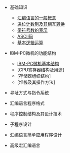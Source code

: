 * 基础知识
    * [汇编语言的一般概念](md/汇编语言的一般概念.md)
    * [进位计数制及其相互转换](md/进位计数制及其相互转换.md)
    * [带符号数的表示](md/带符号数的表示.md)
    * [ASCII码](md/ASCII码.md)
    * [基本逻辑运算](md/基本逻辑运算.md)

* IBM-PC微机的功能结构
    * [IBM-PC微机基本结构](md/IBM-PC微机基本结构.md)
    * [CPU寄存器结构及用途]
    * [存储器组织结构]
    * [堆栈及其操作方法]

* 寻址方式与指令系统

* 汇编语言程序格式

* 程序控制结构及其设计技术

* 子程序设计

* 汇编语言简单应用程序设计

* 高级宏汇编语言